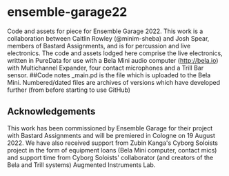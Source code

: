 # ensemble-garage22
Code and assets for piece for Ensemble Garage 2022.
This work is a collaboration between Caitlin Rowley (@minim-sheba) and Josh Spear, members of Bastard Assignments, and is for percussion and live electronics.
The code and assets lodged here comprise the live electronics, written in PureData for use with a Bela Mini audio computer (http://bela.io) with Multichannel Expander, four contact microphones and a Trill Bar sensor.
##Code notes
_main.pd is the file which is uploaded to the Bela Mini. Numbered/dated files are archives of versions which have developed further (from before starting to use GitHub)
## Acknowledgements
This work has been commissioned by Ensemble Garage for their project with Bastard Assignments and will be premiered in Cologne on 19 August 2022. We have also received support from Zubin Kanga's Cyborg Soloists project in the form of equipment loans (Bela Mini computer, contact mics) and support time from Cyborg Soloists' collaborator (and creators of the Bela and Trill systems) Augmented Instruments Lab.
